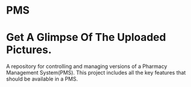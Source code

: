 # PMS
# Get A Glimpse Of The Uploaded Pictures.
A repository for controlling and managing versions of a Pharmacy Management System(PMS).
This project includes all the key features that should be available in a PMS.
